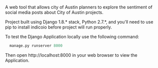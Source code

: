 A web tool that allows city of Austin planners to explore the sentiment of social media posts
about City of Austin projects.

Project built using Django 1.8.* stack, Python 2.7.*, and you'll need to use pip to install indicoio before project
will run properly.

To test the Django Application locally use the following command:
```python
  manage.py runserver 8000
```
Then open http://localhost:8000 in your web browser to view the Application.
